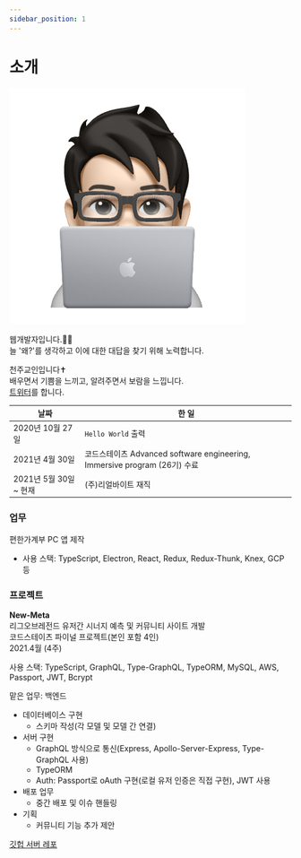 ```yaml
---
sidebar_position: 1
---
```


# 소개

![](../static/img/avatar.PNG)

웹개발자입니다.👨‍💻  
늘 '왜?'를 생각하고 이에 대한 대답을 찾기 위해 노력합니다.

천주교인입니다✝️  
배우면서 기쁨을 느끼고, 알려주면서 보람을 느낍니다.  
[트위터](http://twitter.com/haeseung_dev)를 합니다.

| 날짜                | 한 일                                                              |
|-------------------|------------------------------------------------------------------|
| 2020년 10월 27일     | `Hello World` 출력                                      |
| 2021년 4월 30일      | 코드스테이츠 Advanced software engineering, Immersive program (26기) 수료 |
| 2021년 5월 30일 ~ 현재 | (주)리얼바이트 재직                                                      |

### 업무
편한가계부 PC 앱 제작
- 사용 스택: TypeScript, Electron, React, Redux, Redux-Thunk, Knex, GCP 등

### 프로젝트

**New-Meta**  
리그오브레전드 유저간 시너지 예측 및 커뮤니티 사이트 개발  
코드스테이츠 파이널 프로젝트(본인 포함 4인)  
2021.4월 (4주)

사용 스택: TypeScript, GraphQL, Type-GraphQL, TypeORM, MySQL, AWS, Passport, JWT, Bcrypt

맡은 업무: 백엔드
- 데이터베이스 구현
  - 스키마 작성(각 모델 및 모델 간 연결)
- 서버 구현
  - GraphQL 방식으로 통신(Express, Apollo-Server-Express, Type-GraphQL 사용)
  - TypeORM
  - Auth: Passport로 oAuth 구현(로컬 유저 인증은 직접 구현), JWT 사용
- 배포 업무
  - 중간 배포 및 이슈 핸들링
- 기획
  - 커뮤니티 기능 추가 제안

[깃헙 서버 레포](https://bit.ly/new-meta-server)
